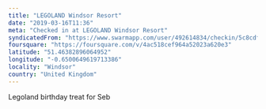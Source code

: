 ```yaml
---
title: "LEGOLAND Windsor Resort"
date: "2019-03-16T11:36"
meta: "Checked in at LEGOLAND Windsor Resort"
syndicatedFrom: "https://www.swarmapp.com/user/492614834/checkin/5c8cdfc5b3d8e2002caff0f0"
foursquare: "https://foursquare.com/v/4ac518cef964a52023a620e3"
latitude: "51.46382896064952"
longitude: "-0.6500649619713386"
locality: "Windsor"
country: "United Kingdom"
---
```

Legoland birthday treat for Seb
